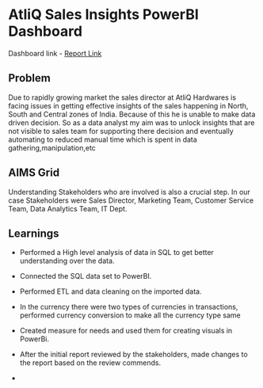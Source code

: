 # AtliQ Sales Insights PowerBI Dashboard
Dashboard link - [Report Link](https://www.novypro.com/project/atliq-hardware-sales-insights-5)

## Problem 
Due to rapidly growing market the sales director at AtliQ Hardwares is facing issues in getting effective insights of the sales happening in North, South and Central zones of India. Because of this he is unable to make data driven decision. 
So as a data analyst my aim was to unlock insights that are not visible to sales team for supporting there decision and eventually automating to reduced manual time which is spent in data gathering,manipulation,etc

## AIMS Grid
Understanding Stakeholders who are involved is also a crucial step. In our case Stakeholders were Sales Director, Marketing Team, Customer Service Team, Data Analytics Team, IT Dept.


## Learnings
- Performed a High level analysis of data in SQL to get better understanding over the data.
- Connected the SQL data set to PowerBI.
- Performed ETL and data cleaning on the imported data.
- In the currency there were two types of currencies in transactions, performed currency conversion to make all the currency type same
- Created measure for needs and used them for creating visuals in PowerBi.
- After the initial report reviewed by the stakeholders, made changes to the report based on the review commends.


-  



